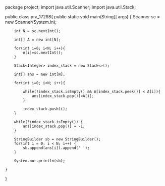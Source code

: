 package project;
import java.util.Scanner;
import java.util.Stack;

public class pra_17298{
    public static void main(String[] args) {
        Scanner sc = new Scanner(System.in);

        int N = sc.nextInt();

        int[] A = new int[N];

        for(int i=0; i<N; i++){
            A[i]=sc.nextInt();
        }

        Stack<Integer> index_stack = new Stack<>();

        int[] ans = new int[N];

        for(int i=0; i<N; i++){

            while(!index_stack.isEmpty() && A[index_stack.peek()] < A[i]){
                ans[index_stack.pop()]=A[i];
            }

            index_stack.push(i);
        }

        while(!index_stack.isEmpty()) {
            ans[index_stack.pop()] = -1;
        }

        StringBuilder sb = new StringBuilder();
		for(int i = 0; i < N; i++) {
			sb.append(ans[i]).append(' ');
		}
		
		System.out.println(sb);

    }
}
